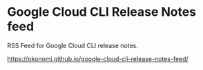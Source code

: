 # Google Cloud CLI Release Notes feed

RSS Feed for Google Cloud CLI release notes.

https://okonomi.github.io/google-cloud-cli-release-notes-feed/
